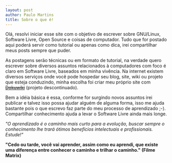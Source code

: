 ```yaml
---
layout: post
author: Paulo Martins
title: Sobre o que é!
---
```


Olá, resolvi iniciar esse site com o objetivo de escrever sobre GNU/Linux, Software Livre, Open Source e coisas de computador. Tudo que for postado aqui poderá servir como tutorial ou apenas como dica, irei compartilhar meus posts sempre que puder.

As postagens serão técnicas ou em formato de tutorial, na verdade quero escrever sobre diversos assuntos relacionados à computadores com foco é claro em Software Livre, baseados em minha vivência. Na internet existem diversos serviços onde você pode hospedar seu blog, site, wiki ou projeto que esteja conduzindo, minha escolha foi criar meu próprio site com ~~[Dokuwiki](https://www.dokuwiki.org/dokuwiki)~~ (projeto descontinuado).

Bem a idéia básica é essa, conforme for surgindo novos assuntos irei publicar e talvez isso possa ajudar alguém de alguma forma, isso me ajuda bastante pois o que escrevo faz parte do meu processo de aprendizado ;-). Compartilhar conhecimento ajuda a levar o Software Livre ainda mais longe.

_"O aprendizado é o caminho mais curto para a evolução, buscar sempre o conhecimento lhe trará ótimos benefícios intelectuais e profissionais. Estude!"_

**"Cedo ou tarde, você vai aprender, assim como eu aprendi, que existe uma diferença entre conhecer o caminho e trilhar o caminho." (Filme Matrix)**

